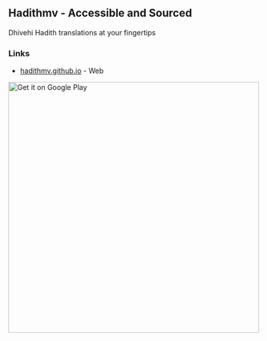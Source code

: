 ## Hadithmv - Accessible and Sourced

Dhivehi Hadith translations at your fingertips

### Links

* [hadithmv.github.io](http://hadithmv.github.io) - Web

<a href='https://play.google.com/store/apps/details?id=com.hadithmv.hmv&pcampaignid=MKT-Other-global-all-co-prtnr-py-PartBadge-Mar2515-1'><img width="500px" alt='Get it on Google Play' src='https://play.google.com/intl/en_us/badges/images/generic/en_badge_web_generic.png'/></a>

